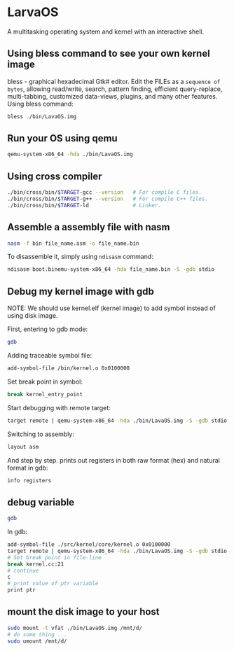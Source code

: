 # LarvaOS

A multitasking operating system and kernel with an interactive shell.

## Using bless command to see your own kernel image

bless - graphical hexadecimal Gtk# editor.
Edit  the  FILEs  as a `sequence of bytes`, allowing read/write, search, pattern finding,  efficient  query-replace,  multi-tabbing,  customized data-views, plugins, and many other features. Using bless command:

```bash
bless ./bin/LavaOS.img
```

## Run your OS using qemu

```bash
qemu-system-x86_64 -hda ./bin/LavaOS.img
```

## Using cross compiler

```bash
./bin/cross/bin/$TARGET-gcc --version   # For compile C files.
./bin/cross/bin/$TARGET-g++ --version   # For compile C++ files.
./bin/cross/bin/$TARGET-ld              # Linker.
```

## Assemble a assembly file with nasm

```bash
nasm -f bin file_name.asm -o file_name.bin
```

To disassemble it, simply using `ndisasm` command:

```bash
ndisasm boot.binemu-system-x86_64 -hda file_name.bin -S -gdb stdio
```

## Debug my kernel image with gdb

NOTE: We should use kernel.elf (kernel image) to add symbol instead of using disk image.

First, entering to gdb mode:

```bash
gdb
```

Adding traceable symbol file:

```bash
add-symbol-file /bin/kernel.o 0x0100000
```

Set break point in symbol:

```bash
break kernel_entry_point
```

Start debugging with remote target:

```bash
target remote | qemu-system-x86_64 -hda ./bin/LavaOS.img -S -gdb stdio
```

Switching to assembly:

```bash
layout asm
```

And step by step.
prints out registers in both raw format (hex) and natural format in gdb:

```bash
info registers
```

## debug variable

```bash
gdb
```

In gdb:

```bash
add-symbol-file ./src/kernel/core/kernel.o 0x0100000
target remote | qemu-system-x86_64 -hda ./bin/LavaOS.img -S -gdb stdio
# Set break point in file-line
break kernel.cc:21
# continue
c
# print value of ptr variable
print ptr
```

## mount the disk image to your host

```bash
sudo mount -t vfat ./bin/LavaOS.img /mnt/d/
# do some thing ...
sudo umount /mnt/d/
```
